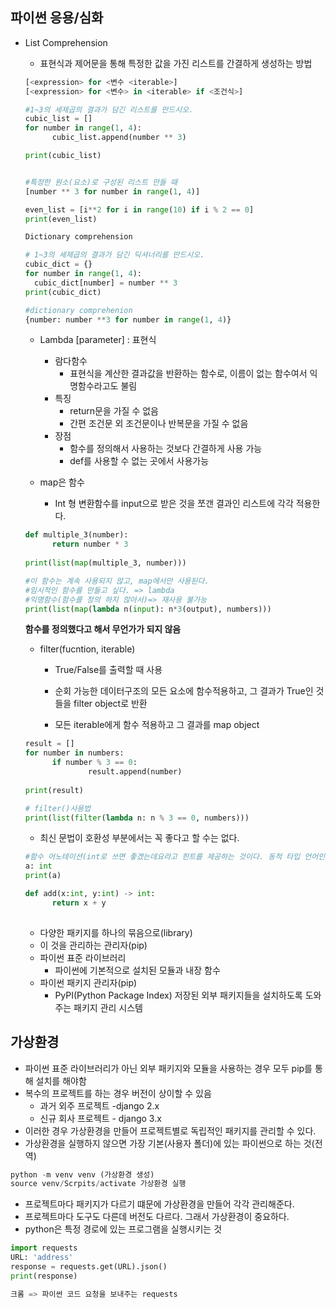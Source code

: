 ## 파이썬 응용/심화

- List Comprehension

  - 표현식과 제어문을 통해 특정한 값을 가진 리스트를 간결하게 생성하는 방법

  ```python
  [<expression> for <변수 <iterable>]
  [<expression> for <변수> in <iterable> if <조건식>]
  ```

  ```python
  #1~3의 세제곱의 결과가 담긴 리스트를 만드시오.
  cubic_list = []
  for number in range(1, 4):
    	cubic_list.append(number ** 3)
  
  print(cubic_list)
  
  
  #특정한 원소(요소)로 구성된 리스트 만들 때
  [number ** 3 for number in range(1, 4)]
  
  even_list = [i**2 for i in range(10) if i % 2 == 0]
  print(even_list) 
  ```

  ```python
  Dictionary comprehension
  
  # 1~3의 세제곱의 결과가 담긴 딕셔너리를 만드시오.
  cubic_dict = {}
  for number in range(1, 4):
    cubic_dict[number] = number ** 3
  print(cubic_dict)
  
  #dictionary comprehenion
  {number: number **3 for number in range(1, 4)}
  ```

  - Lambda [parameter] : 표현식
    - 람다함수
      - 표현식을 계산한 결과값을 반환하는 함수로, 이름이 없는 함수여서 익명함수라고도 불림
    - 특징
      - return문을 가질 수 없음
      - 간편 조건문 외 조건문이나 반복문을 가질 수 없음
    - 장점
      - 함수를 정의해서 사용하는 것보다 간결하게 사용 가능
      - def를 사용할 수 없는 곳에서 사용가능

  - map은 함수
    - Int 형 변환함수를 input으로 받은 것을 쪼갠 결과인 리스트에 각각 적용한다. 

  ```python
  def multiple_3(number):
    	return number * 3
    
  print(list(map(multiple_3, number)))
  
  #이 함수는 계속 사용되지 않고, map에서만 사용된다.
  #임시적인 함수를 만들고 싶다. => lambda
  #익명함수(함수를 정의 하지 않아서)=> 재사용 불가능
  print(list(map(lambda n(input): n*3(output), numbers)))
  
  ```

  **함수를 정의했다고 해서 무언가가 되지 않음**

  - filter(fucntion, iterable)

    - True/False를 출력할 때 사용

    - 순회 가능한 데이터구조의 모든 요소에 함수적용하고, 그 결과가 True인 것들을 filter object로 반환

    - 모든 iterable에게 함수 적용하고 그 결과를 map object 

  ```python
  result = []
  for number in numbers:
  		if number % 3 == 0:
  				result.append(number)
  			
  print(result)
  
  # filter()사용법
  print(list(filter(lambda n: n % 3 == 0, numbers)))
  ```

  - 최신 문법이 호환성 부분에서는 꼭 좋다고 할 수는 없다.

  ```python
  #함수 어노테이션(int로 쓰면 좋겠는데요라고 힌트를 제공하는 것이다. 동적 타입 언어인 파이썬에서 정적 타입으로 바꿔주는 것이 아니라 그냥 노트)
  a: int
  print(a)
  
  def add(x:int, y:int) -> int:
    	return x + y
    
  ```

  - 다양한 패키지를 하나의 묶음으로(library)
  - 이 것을 관리하는 관리자(pip)
  - 파이썬 표준 라이브러리
    - 파이썬에 기본적으로 설치된 모듈과 내장 함수
  - 파이썬 패키지 관리자(pip)
    - PyPI(Python Package Index) 저장된 외부 패키지들을 설치하도록 도와주는 패키지 관리 시스템

## 가상환경

- 파이썬 표준 라이브러리가 아닌 외부 패키지와 모듈을 사용하는 경우 모두 pip를 통해 설치를 해야함
- 복수의 프로젝트를 하는 경우 버전이 상이할 수 있음
  - 과거 외주 프로젝트 -django 2.x
  - 신규 회사 프로젝트 - django 3.x
- 이러한 경우 가상환경을 만들어 프로젝트별로 독립적인 패키지를 관리할 수 있다.
- 가상환경을 실행하지 않으면 가장 기본(사용자 폴더)에 있는 파이썬으로 하는 것(전역)

```python
python -m venv venv (가상환경 생성)
source venv/Scrpits/activate 가상환경 실행
```

- 프로젝트마다 패키지가 다르기 떄문에 가상환경을 만들어 각각 관리해준다. 
- 프로젝트마다 도구도 다른데 버전도 다르다. 그래서 가상환경이 중요하다.
- python은 특정 경로에 있는 프로그램을 실행시키는 것



```python
import requests
URL: 'address'
response = requests.get(URL).json()
print(response)

크롬 => 파이썬 코드 요청을 보내주는 requests
```


